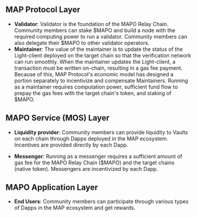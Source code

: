 ## MAP Protocol Layer

- **Validator**: Validator is the foundation of the MAPO Relay Chain. Community members can stake $MAPO and build a node with the required computing power to run a validator. Community members can also delegate their $MAPO to other validator operators.
- **Maintainer**: The value of the maintainer is to update the status of the Light-client deployed on the target chain so that the verification network can run smoothly. When the maintainer updates the Light-client, a transaction must be written on-chain, resulting in a gas fee payment. Because of this, MAP Protocol's economic model has designed a portion separately to incentivize and compensate Maintainers. Running as a maintainer requires computation power, sufficient fund flow to prepay the gas fees with the target chain's token, and staking of $MAPO.

## MAPO Service (MOS) Layer

- **Liquidity provider**: Community members can provide liquidity to Vaults on each chain through Dapps deployed in the MAP ecosystem. Incentives are provided directly by each Dapp.

- **Messenger**: Running as a messenger requires a sufficient amount of gas fee for the MAPO Relay Chain ($MAPO) and the target chains (native token). Messengers are incentivized by each Dapp.

## MAPO Application Layer

- **End Users**: Community members can participate through various types of Dapps in the MAP ecosystem and get rewards.
